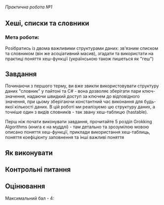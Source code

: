 ###### Практична робота №1
## Хеші, списки та словники

### Мета роботи:
Розібратись із двома важливими структурами даних: зв'язним списком та словником (він же асоціативний масив), згадати та використати на практиці поняття хеш-функції (українською також пишеться як "геш")

## Завдання
Починаючи з першого терму, ви вже звикли використовувати структуру даних "словник" у пайтоні та С# - вона дозволяє зберігати пари ключ-значення, надаючи швидкий доступ за ключем до відповідного значення, при цьому зберігаючи константний час виконання для будь-якої кількості даних. В цій роботі ми реалізуємо цю структуру даних, а точніше один з видів словників - так звану хеш-таблицю (hastable).

Перш ніж почати виконувати завдання, прочитайте 5 розділ Grokking Algorithms (книга є на муддлі) - там детально та зрозумілою мовою описано поняття хеш-функції, приклади використання хеш-таблиць, поняття коефіцієнту заповнення та інші важливі поняття

## Як виконувати

## Контрольні питання

## Оцінювання

Максимальний бал - 4:
